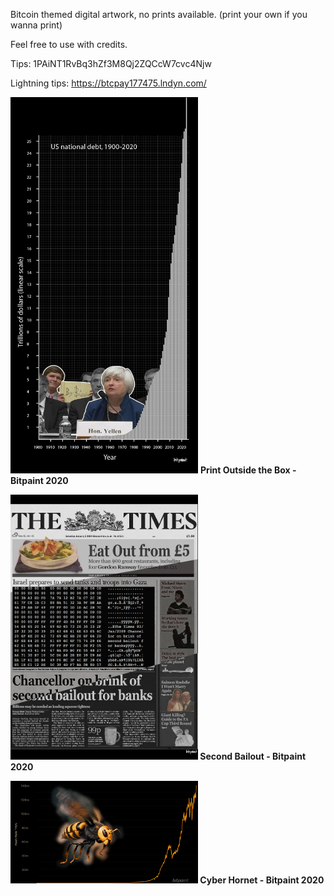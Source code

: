 Bitcoin themed digital artwork, no prints available. (print your own if you wanna print)

Feel free to use with credits.

Tips: 1PAiNT1RvBq3hZf3M8Qj2ZQCcW7cvc4Njw

Lightning tips: https://btcpay177475.lndyn.com/

<img src="https://raw.githubusercontent.com/bitpaint/Digital-art/master/Print%20Outside%20the%20Box.png" width="300px" height="auto"> <b>Print Outside the Box<b> - Bitpaint 2020


<img src="https://raw.githubusercontent.com/bitpaint/Digital-art/master/Second%20bailout%20.png" width="300px" height="auto"> <b>Second Bailout<b> - Bitpaint 2020
  
  
<img src="https://raw.githubusercontent.com/bitpaint/Digital-art/master/CyberHornet.png" width="300px" height="auto"> <b>Cyber Hornet<b> - Bitpaint 2020




